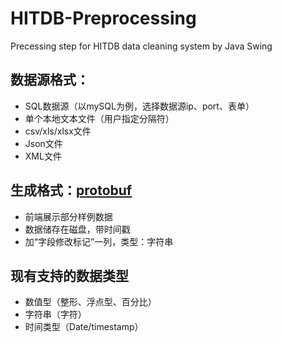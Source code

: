 # HITDB-Preprocessing
Precessing step for HITDB data cleaning system by Java Swing

## 数据源格式：
- SQL数据源（以mySQL为例，选择数据源ip、port、表单）
- 单个本地文本文件（用户指定分隔符）
- csv/xls/xlsx文件
- Json文件
- XML文件

## 生成格式：[protobuf](https://github.com/google/protobuf)
- 前端展示部分样例数据
- 数据储存在磁盘，带时间戳
- 加“字段修改标记”一列，类型：字符串

## 现有支持的数据类型
- 数值型（整形、浮点型、百分比）
- 字符串（字符）
- 时间类型（Date/timestamp）

